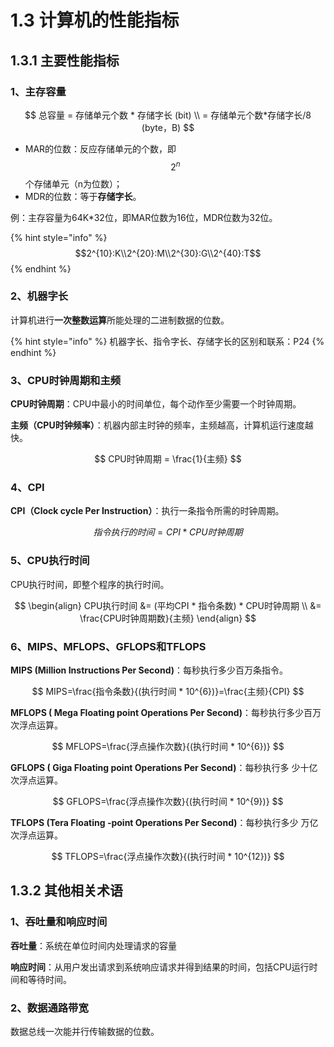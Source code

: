 # 1.3 计算机的性能指标

## 1.3.1 主要性能指标

### 1、主存容量

$$
总容量 = 存储单元个数 * 存储字长 (bit) \\
= 存储单元个数*存储字长/8 (byte，B)
$$

* MAR的位数：反应存储单元的个数，即 $$2^{n}$$ 个存储单元（n为位数）；
* MDR的位数：等于**存储字长**。

例：主存容量为64K\*32位，即MAR位数为16位，MDR位数为32位。

{% hint style="info" %}
$$2^{10}:K\\2^{20}:M\\2^{30}:G\\2^{40}:T$$ 
{% endhint %}

### 2、机器字长

计算机进行**一次整数运算**所能处理的二进制数据的位数。

{% hint style="info" %}
机器字长、指令字长、存储字长的区别和联系：P24
{% endhint %}

### 3、CPU时钟周期和主频

**CPU时钟周期**：CPU中最小的时间单位，每个动作至少需要一个时钟周期。

**主频（CPU时钟频率）**：机器内部主时钟的频率，主频越高，计算机运行速度越快。

$$
CPU时钟周期 = \frac{1}{主频}
$$

### 4、CPI

**CPI（Clock cycle Per Instruction）**：执行一条指令所需的时钟周期。

$$
指令执行的时间 = CPI * CPU时钟周期
$$

### 5、CPU执行时间

CPU执行时间，即整个程序的执行时间。

$$
\begin{align}
CPU执行时间 &= (平均CPI * 指令条数) * CPU时钟周期 \\
  &= \frac{CPU时钟周期数}{主频} 
\end{align}
$$

### 6、MIPS、MFLOPS、GFLOPS和TFLOPS

**MIPS \(Million Instructions Per Second\)**：每秒执行多少百万条指令。

$$
MIPS=\frac{指令条数}{(执行时间 * 10^{6})}=\frac{主频}{CPI}
$$

**MFLOPS \( Mega Floating point Operations Per Second\)**：每秒执行多少百万次浮点运算。



$$
MFLOPS=\frac{浮点操作次数}{(执行时间 * 10^{6})}
$$

**GFLOPS \( Giga Floating point Operations Per Second\)**：每秒执行多 少十亿次浮点运算。

$$
GFLOPS=\frac{浮点操作次数}{(执行时间 * 10^{9})}
$$

**TFLOPS \(Tera Floating -point Operations Per Second\)**：每秒执行多少 万亿次浮点运算。

$$
TFLOPS=\frac{浮点操作次数}{(执行时间 * 10^{12})}
$$

## 1.3.2 其他相关术语

### 1、吞吐量和响应时间

**吞吐量**：系统在单位时间内处理请求的容量

**响应时间**：从用户发出请求到系统响应请求并得到结果的时间，包括CPU运行时间和等待时间。

### 2、数据通路带宽

数据总线一次能并行传输数据的位数。

